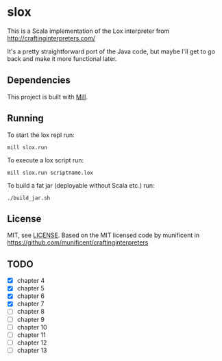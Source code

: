 # slox

This is a Scala implementation of the Lox interpreter from
http://craftinginterpreters.com/

It's a pretty straightforward port of the Java code, but maybe I'll get to go
back and make it more functional later.

## Dependencies

This project is built with [Mill].

[Mill]: https://com-lihaoyi.github.io/mill/mill/Intro_to_Mill.html#_installation

## Running

To start the lox repl run:

```shell
mill slox.run
```

To execute a lox script run:

```shell
mill slox.run scriptname.lox
```

To build a fat jar (deployable without Scala etc.) run:

```shell
./build_jar.sh
```

## License

MIT, see [LICENSE](./LICENSE). Based on the MIT licensed code by munificent in
https://github.com/munificent/craftinginterpreters

## TODO

- [x] chapter 4
- [x] chapter 5
- [x] chapter 6
- [x] chapter 7
- [ ] chapter 8
- [ ] chapter 9
- [ ] chapter 10
- [ ] chapter 11
- [ ] chapter 12
- [ ] chapter 13
